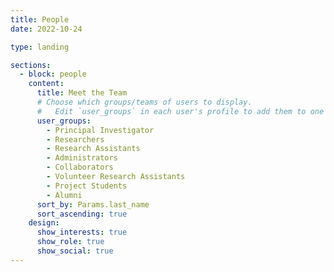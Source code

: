 ```yaml
---
title: People
date: 2022-10-24

type: landing

sections:
  - block: people
    content:
      title: Meet the Team
      # Choose which groups/teams of users to display.
      #   Edit `user_groups` in each user's profile to add them to one or more of these groups.
      user_groups:
        - Principal Investigator
        - Researchers
        - Research Assistants
        - Administrators
        - Collaborators
        - Volunteer Research Assistants
        - Project Students
        - Alumni
      sort_by: Params.last_name
      sort_ascending: true
    design:
      show_interests: true
      show_role: true
      show_social: true
---
```

